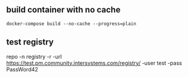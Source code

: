 ## build container with no cache
```
docker-compose build --no-cache --progress=plain
```

## test registry
repo -n registry -r -url https://test.pm.community.intersystems.com/registry/ -user test -pass PassWord42

